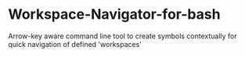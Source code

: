 # Workspace-Navigator-for-bash
Arrow-key aware command line tool to create symbols contextually for quick navigation of defined 'workspaces'
